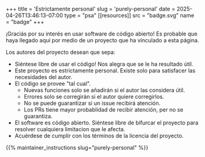 +++
title = 'Estrictamente personal'
slug = 'purely-personal'
date = 2025-04-26T13:46:13-07:00
type = "psa"
[[resources]]
  src = "badge.svg"
  name = "badge"
+++

¡Graciás por su interés en usar software de código abierto! Es probable que
haya llegado aquí por medio de un proyecto que ha vínculado a esta página.

Los autores del proyecto desean que sepa:
 - Siéntese libre de usar el código! Nos alegra que se le ha resultado útil.
 - Este proyecto es estrictamente personal. Existe solo para satisfacer las
   necesidades del autor.
 - El código se provee "tal cual".
   - Nuevas funciones solo se añadirán si el autor las considera útil.
   - Errores solo se corregirán si el autor quiere corregirlos.
   - No se puede guarantizar si un issue recibirá atención.
   - Los PRs tiene mayor probablidad de recibir atención, per no se guarantiza.
 - El software es código abierto. Siéntese libre de bifurcar el proyecto para
   resolver cualquiera limitacion que le afecta.
 - Acuérdese de cumplir con los términos de la licencia del proyecto.

{{% maintainer_instructions slug="purely-personal" %}}